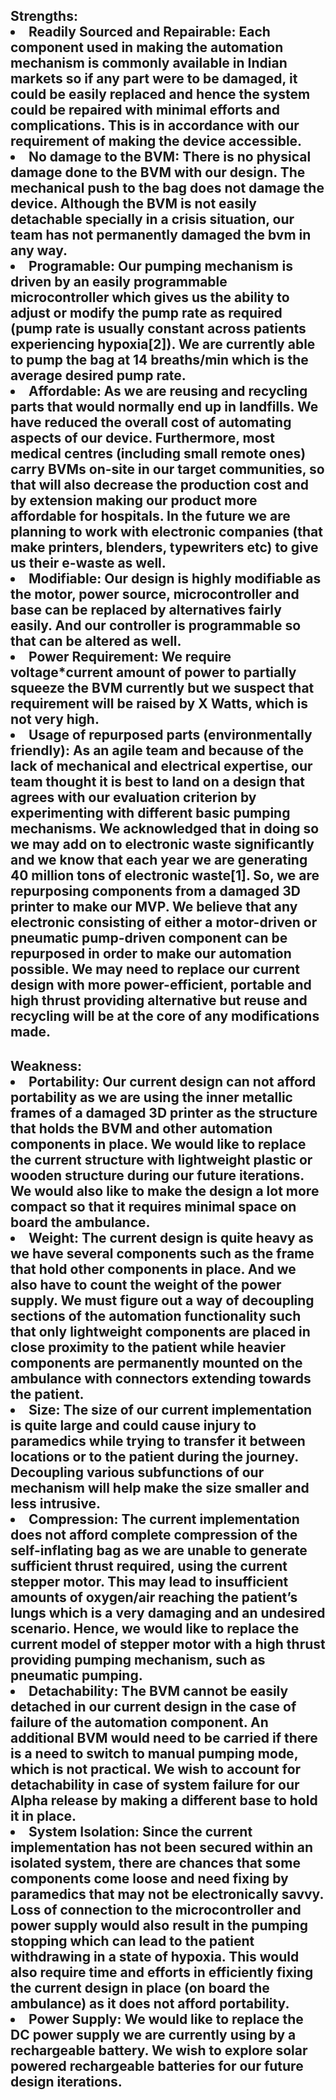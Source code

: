 <h2>Strengths: </h2?

<ul>
<li>Readily Sourced and Repairable: Each component used in making the automation mechanism is commonly available in Indian markets so if any part were to be damaged, it could be easily replaced and hence the system could be repaired with minimal efforts and complications. This is in accordance with our requirement of making the device accessible. </li>

<li>No damage to the BVM: There is no physical damage done to the BVM with our design. The mechanical push to the bag does not damage the device. Although the BVM is not easily detachable specially in a crisis situation, our team has not permanently damaged the bvm in any way. </li>

<li>Programable: Our pumping mechanism is driven by an easily programmable microcontroller which gives us the ability to adjust or modify the pump rate as required (pump rate is usually constant across patients experiencing hypoxia[2]). We are currently able to pump the bag at 14 breaths/min which is the average desired pump rate. </li>

<li>Affordable: As we are reusing and recycling parts that would normally end up in landfills. We have reduced the overall cost of automating aspects of our device. Furthermore, most medical centres (including small remote ones) carry BVMs on-site in our target communities, so that will also decrease the production cost and by extension making our product more affordable for hospitals. In the future we are planning to work with electronic companies (that make printers, blenders, typewriters etc) to give us their e-waste as well. </li>

<li>Modifiable: Our design is highly modifiable as the motor, power source, microcontroller and base can be replaced by alternatives fairly easily. And our controller is programmable so that can be altered as well. </li>

<li>Power Requirement: We require voltage*current amount of power to partially squeeze the BVM currently but we suspect that requirement will be raised by X Watts, which is not very high. </li>

<li>Usage of repurposed parts (environmentally friendly): As an agile team and because of the lack of mechanical and electrical expertise, our team thought it is best to land on a design that agrees with our evaluation criterion by experimenting with different basic pumping mechanisms. We acknowledged that in doing so we may add on to electronic waste significantly and we know that each year we are generating 40 million tons of electronic waste[1]. So, we are repurposing components from a damaged 3D printer to make our MVP. We believe that any electronic consisting of either a motor-driven or pneumatic pump-driven component can be repurposed in order to make our automation possible. We may need to replace our current design with more power-efficient, portable and high thrust providing alternative but reuse and recycling will be at the core of any modifications made. </li>

</ul>

<h2>Weakness: </h2?

<ul>
  
<li>Portability: Our current design can not afford portability as we are using the inner metallic frames of a damaged 3D printer as the structure that holds the BVM and other automation components in place. We would like to replace the current structure with lightweight plastic or wooden structure during our future iterations. We would also like to make the design a lot more compact so that it requires minimal space on board the ambulance.</li>

<li>Weight: The current design is quite heavy as we have several components such as the frame that hold other components in place. And we also have to count the weight of the power supply. We must figure out a way of decoupling sections of the automation functionality such that only lightweight components are placed in close proximity to the patient while heavier components are permanently mounted on the ambulance with connectors extending towards the patient.</li>

<li>Size: The size of our current implementation is quite large and could cause injury to paramedics while trying to transfer it between locations or to the patient during the journey. Decoupling various subfunctions of our mechanism will help make the size smaller and less intrusive. </li>

<li>Compression: The current implementation does not afford complete compression of the self-inflating bag as we are unable to generate sufficient thrust required, using the current stepper motor. This may lead to insufficient amounts of oxygen/air reaching the patient’s lungs which is a very damaging and an undesired scenario. Hence, we would like to replace the current model of stepper motor with a high thrust providing pumping mechanism, such as pneumatic pumping. </li>

<li>Detachability: The BVM cannot be easily detached in our current design in the case of failure of the automation component. An additional BVM would need to be carried if there is a need to switch to manual pumping mode, which is not practical. We wish to account for detachability in case of system failure for our Alpha release by making a different base to hold it in place.</li>

<li>System Isolation: Since the current implementation has not been secured within an isolated system, there are chances that some components come loose and need fixing by paramedics that may not be electronically savvy. Loss of connection to the microcontroller and power supply would also result in the pumping stopping which can lead to the patient withdrawing in a state of hypoxia. This would also require time and efforts in efficiently fixing the current design in place (on board the ambulance) as it does not afford portability.</li>

<li>Power Supply: We would like to replace the DC power supply we are currently using by a rechargeable battery. We wish to explore solar powered rechargeable batteries for our future design iterations.</li>
</ul>
